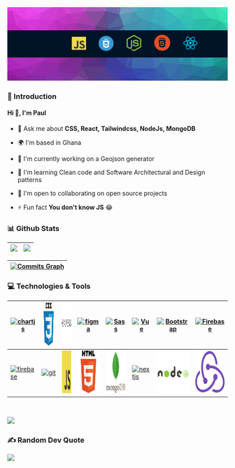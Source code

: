 
<img src="https://github.com/Obitrim/Obitrim/blob/main/WDI%20Twitter%20Header.png"/>

### 🎉 Introduction

####  Hi 👋, I'm Paul

- 💬 Ask me about **CSS, React, Tailwindcss, NodeJs, MongoDB**

* 🌍  I'm based in Ghana

* 🚀  I'm currently working on a Geojson generator

* 🧠  I'm learning Clean code and Software Architectural and Design patterns

* 🤝  I'm open to collaborating on open source projects

- ⚡ Fun fact **You don't know JS** 😂

### 📊 Github Stats

|<img src="https://github-readme-stats.vercel.app/api?username=obitrim&theme=tokyonight&hide_border=true&include_all_commits=false&count_private=false"/>|<img src="https://github-readme-streak-stats.herokuapp.com/?user=obitrim&theme=tokyonight&hide_border=true"/>|
|-|-|

|<a href="http://www.github.com/obitrim"><img src="https://github-readme-activity-graph.cyclic.app/graph?username=obitrim&bg_color=1A1B27&color=ffffff&line=70A4FC&point=ffffff&area_color=27272a&area=true&hide_border=true&custom_title=GitHub%20Commits%20Graph" alt="Commits Graph" /></a>|
|---|


### 💻 Technologies & Tools

| <a href="https://www.chartjs.org" target="_blank" rel="noreferrer"> <img src="https://www.chartjs.org/media/logo-title.svg" alt="chartjs" width="100" height="100"/> </a>                                                           | <a href="https://www.w3schools.com/css/" target="_blank" rel="noreferrer"> <img src="https://raw.githubusercontent.com/devicons/devicon/master/icons/css3/css3-original-wordmark.svg" alt="css3" width="100" height="100"/> </a> | <a href="https://expressjs.com" target="_blank" rel="noreferrer"> <img src="https://raw.githubusercontent.com/devicons/devicon/master/icons/express/express-original-wordmark.svg" alt="express" width="100" height="100"/> </a>                                   | <a href="https://www.figma.com/" target="_blank" rel="noreferrer"> <img src="https://www.vectorlogo.zone/logos/figma/figma-icon.svg" alt="figma" width="100" height="100"/> </a>                                                                 | <a href="https://sass-lang.com/" target="_blank" rel="noreferrer"><img src="https://raw.githubusercontent.com/danielcranney/readme-generator/main/public/icons/skills/sass-colored.svg" width="100" height="100" alt="Sass" /></a>  | <a href="https://vuejs.org/" target="_blank" rel="noreferrer"><img src="https://raw.githubusercontent.com/danielcranney/readme-generator/main/public/icons/skills/vuejs-colored.svg" width="100" height="100" alt="Vue" /></a>   | <a href="https://getbootstrap.com/" target="_blank" rel="noreferrer"><img src="https://raw.githubusercontent.com/danielcranney/readme-generator/main/public/icons/skills/bootstrap-colored.svg" width="100" height="100" alt="Bootstrap" /></a>                    | <a href="https://firebase.google.com/" target="_blank" rel="noreferrer"><img src="https://raw.githubusercontent.com/danielcranney/readme-generator/main/public/icons/skills/firebase-colored.svg" width="100" height="100" alt="Firebase" /></a> |
|-----------------------------------------------------------------------------------------------------------------------------------------------------------------------------------------------------------------------------------|--------------------------------------------------------------------------------------------------------------------------------------------------------------------------------------------------------------------------------|------------------------------------------------------------------------------------------------------------------------------------------------------------------------------------------------------------------------------------------------------------------|------------------------------------------------------------------------------------------------------------------------------------------------------------------------------------------------------------------------------------------------|-----------------------------------------------------------------------------------------------------------------------------------------------------------------------------------------------------------------------------------|--------------------------------------------------------------------------------------------------------------------------------------------------------------------------------------------------------------------------------|------------------------------------------------------------------------------------------------------------------------------------------------------------------------------------------------------------------------------------------------------------------|------------------------------------------------------------------------------------------------------------------------------------------------------------------------------------------------------------------------------------------------|
| <a href="https://firebase.google.com/" target="_blank" rel="noreferrer"> <img src="https://www.vectorlogo.zone/logos/firebase/firebase-icon.svg" alt="firebase" width="100" height="100"/> </a>                                     | <a href="https://git-scm.com/" target="_blank" rel="noreferrer"> <img src="https://www.vectorlogo.zone/logos/git-scm/git-scm-icon.svg" alt="git" width="100" height="100"/> </a>                                                 | <a href="https://developer.mozilla.org/en-US/docs/Web/JavaScript" target="_blank" rel="noreferrer"> <img src="https://raw.githubusercontent.com/devicons/devicon/master/icons/javascript/javascript-original.svg" alt="javascript" width="100" height="100"/> </a> | <a href="https://www.w3.org/html/" target="_blank" rel="noreferrer"> <img src="https://raw.githubusercontent.com/devicons/devicon/master/icons/html5/html5-original-wordmark.svg" alt="html5" width="100" height="100"/> </a> | <a href="https://www.mongodb.com/" target="_blank" rel="noreferrer"> <img src="https://raw.githubusercontent.com/devicons/devicon/master/icons/mongodb/mongodb-original-wordmark.svg" alt="mongodb" width="100" height="100"/> </a> | <a href="https://nextjs.org/" target="_blank" rel="noreferrer"> <img src="https://cdn.worldvectorlogo.com/logos/nextjs-2.svg" alt="nextjs" width="100" height="100"/> </a>                                                       | <a href="https://nodejs.org" target="_blank" rel="noreferrer"> <img src="https://raw.githubusercontent.com/devicons/devicon/master/icons/nodejs/nodejs-original-wordmark.svg" alt="nodejs" width="100" height="100"/> </a>                                         | <a href="https://redux.js.org" target="_blank" rel="noreferrer"> <img src="https://raw.githubusercontent.com/devicons/devicon/master/icons/redux/redux-original.svg" alt="redux" width="100" height="100"/> </a>                                 |

<br/>
 
 ![](https://github-readme-stats.vercel.app/api/top-langs/?username=obitrim&theme=tokyonight&hide_border=true&include_all_commits=false&count_private=false&layout=compact)



### ✍️ Random Dev Quote
![](https://quotes-github-readme.vercel.app/api?type=horizontal&theme=radical)


